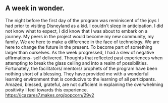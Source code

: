 
## A week in wonder.
The night before the first day of the program was reminiscent of the joys I had prior to visiting Disneyland as a kid. I couldn't sleep in anticipation. I did not know what to expect, I did know that I was about to embark on a journey. My peers in the project would become my new community, my family. 
We are here to make a difference in the face of technology. We are here to change the future in the present. To become part of something larger than ourselves.
As the week progressed, I had a slew of negative affirmations- self delivered. Thoughts that reflected past experiences when attempting to break the glass ceiling and into a realm of possibilities. Fortunately, the facilitators/ mentors/ prophets of the program have been nothing short of a blessing. They have provided me with a wonderful learning environment that is conducive to the learning of all participants.
Amazed, blessed, grateful, are not sufficient in explaining the overwhelming positivity I feel towards this experience. 
https://jcazares7.makes.org/popcorn/29y2 